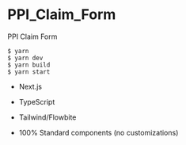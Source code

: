 # PPI_Claim_Form
PPI Claim Form

```
$ yarn
$ yarn dev
$ yarn build
$ yarn start
```

- Next.js

- TypeScript

- Tailwind/Flowbite

- 100% Standard components (no customizations)

